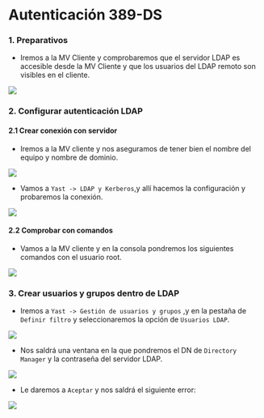 # **Autenticación 389-DS**

### **1. Preparativos**

- Iremos a la MV Cliente y comprobaremos que el servidor LDAP es accesible desde la MV Cliente y que los usuarios del LDAP remoto son visibles en el cliente.

![](img/001.png)

### **2. Configurar autenticación LDAP**

#### **2.1 Crear conexión con servidor**

- Iremos a la MV cliente y nos aseguramos de tener bien el nombre del equipo y nombre de dominio.

![](img/009.png)

- Vamos a ``Yast -> LDAP y Kerberos``,y allí hacemos la configuración y probaremos la conexión.

![](img/005.png)

#### **2.2 Comprobar con comandos**

- Vamos a la MV cliente y en la consola pondremos los siguientes comandos con el usuario root.

![](img/006.png)

### **3. Crear usuarios y grupos dentro de LDAP**

- Iremos a ``Yast -> Gestión de usuarios y grupos`` ,y en la pestaña de ``Definir filtro`` y seleccionaremos la opción de ``Usuarios LDAP``.

![](img/007.png)

- Nos saldrá una ventana en la que pondremos el DN de ``Directory Manager`` y la contraseña del servidor LDAP.

![](img/010.png)

- Le daremos a ``Aceptar`` y nos saldrá el siguiente error:

![](img/011.png)
